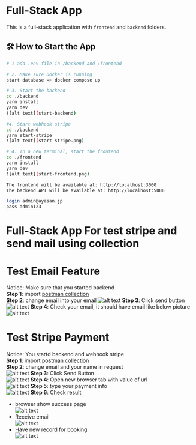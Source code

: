 # Full-Stack App

This is a full-stack application with `frontend` and `backend` folders.

## 🛠 How to Start the App

```bash
# 1 add .env file in /backend and /frontend

# 2. Make sure Docker is running
start database => docker compose up

# 3. Start the backend
cd ./backend
yarn install
yarn dev
![alt text](start-backend)

#4. Start webhook stripe
cd ./backend 
yarn start-stripe
![alt text](start-stripe.png)

# 4. In a new terminal, start the frontend
cd ./frontend
yarn install
yarn dev
![alt text](start-frontend.png)

The frontend will be available at: http://localhost:3000
The backend API will be available at: http://localhost:5000

login admin@ayasan.jp
pass admin123
```
# Full-Stack App For test stripe and send mail using collection

# Test Email Feature
Notice: Make sure that you started backend </br>
**Step 1**: import [postman collection](asyan.postman_collection.json) </br>
**Step 2**: change email into your email 
![alt text](email-1.png)
**Step 3**: Click send button </br>
![alt text](email-2.png)
**Step 4**: Check your email, it should have email like below picture </br>
![alt text](email-3.png)

# Test Stripe Payment 
Notice: You startd backend and webhook stripe </br>
**Step 1**: import [postman collection](asyan.postman_collection.json) </br>
**Step 2**: change email and your name in request </br>
![alt text](stripe-1.png)
**Step 3**: Click Send Button </br>
![alt text](stripe-2.png)
**Step 4**: Open new browser tab with value of url </br>
![alt text](stripe-3.png)
**Step 5**: type your payment info </br>
![alt text](stripe-4.png) 
**Step 6**: Check result </br>
- browser show success page </br>
![alt text](stripe-5.png)
- Receive email </br>
![alt text](stripe-6.png)
- Have new record for booking </br>
![alt text](stripe-7.png)

